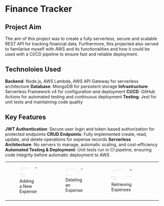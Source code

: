 # Finance Tracker

## Project Aim
The aim of this project was to create a fully serverless, secure and scalable REST API for tracking financial data. Furthermore, this projected also served to familarise myself with AWS and its functionalities and how it could be used with a CI/CD pipeline to ensure fast and reliable deployment.

## Technoloies Used
**Backend**: Node.js, AWS Lambda, AWS API Gateway for serverless architecture
**Database**: MongoDB for persistent storage
**Infrastructure**: Serverless Framework v4 for configuration and deployment
**CI/CD**: GitHub Actions for automated testing and continuous deployment
**Testing**: Jest for unit tests and maintaining code quality

## Key Features
**JWT Authentication**: Secure user login and token-based authorization for protected endpoints
**CRUD Endpoints**: Fully implemented create, read, update, and delete operations for expense records
**Serverless Architecture**: No servers to manage, automatic scaling, and cost-efficiency
**Automated Testing & Deployment**: Unit tests run in CI pipeline, ensuring code integrity before automatic deployment to AWS

<table>
  <tr>
    <td>
      <figure>
        <img src="images/expenseAdd.png" alt="Adding an Expense" width="500">
        <figcaption>Adding a New Expense</figcaption>
      </figure>
    </td>
    <td>
      <figure>
        <img src="images/expenseDelete.png" alt="Deleting an Expense" width="500">
        <figcaption>Deleting an Expense</figcaption>
      </figure>
    </td>
    <td>
      <figure>
        <img src="images/expenseGet.png" alt="Getting an Expense" width="500">
        <figcaption>Retrieving Expenses</figcaption>
      </figure>
    </td>
    <td>
      <figure>
        <img src="images/userRegister.png" alt="Register User" width="500">
        <figcaption>Registering a New User</figcaption>
      </figure>
    </td>
    <td>
      <figure>
        <img src="images/userLogIn.png" alt="Log-In User" width="500">
        <figcaption>User Login</figcaption>
      </figure>
    </td>
  </tr>
</table>

